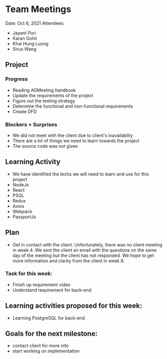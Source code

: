 # Team Meetings

Date:	Oct 6, 2021
Attendees:
-	Jayant Puri
-	Karan Gohil
-	Khai Hung Luong
-	Sirus Wang

##	Project

### Progress

-	Reading AGMeeting handbook
- Update the requirements of the project
- Figure out the testing strategy
- Determine the functional and non-functional requirements
- Create DFD

### Blockers + Surprises

- We did not meet with the client due to client's inavailablity
- There are a lot of things we need to learn towards the project
- The source code was not given

## Learning Activity

- We have identified the techs we will need to learn and use for this project
- NodeJs
- React
- PSQL
- Redux
- Axios
- Webpack
- PassportJs
	
## Plan
- Get in contact with the client.
Unfortunately, there was no client meeting in week 4. We sent the client an email with the questions on the same day of the meeting but the client has not responded.
We hope to get more information and clarity from the client in week 6.


### Task for this week:
- Finish up requirement video 
- Understand requirement for back-end

## Learning activities proposed for this week:
- Learning PostgreSQL for back-end

## Goals for the next milestone:
- contact client for more info
- start working on implementation

